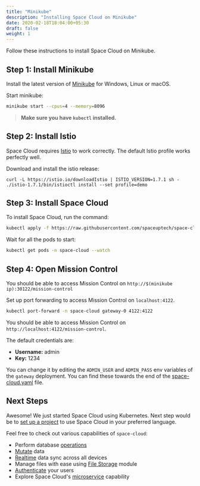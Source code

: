 ```yaml
---
title: "Minikube"
description: "Installing Space Cloud on Minikube"
date: 2020-02-18T18:04:00+05:30
draft: false
weight: 1
---
```


Follow these instructions to install Space Cloud on Minikube.

## Step 1: Install Minikube

Install the latest version of [Minikube](https://kubernetes.io/docs/tasks/tools/install-minikube/) for Windows, Linux or macOS.

Start minikube:

```bash
minikube start --cpus=4 --memory=8096
```

> **Make sure you have `kubectl` installed.**

## Step 2: Install Istio

Space Cloud requires [Istio](https://istio.io/docs/setup/getting-started/) to work correctly. The default Istio profile works perfectly well.

Download and install the istio release:
```
curl -L https://istio.io/downloadIstio | ISTIO_VERSION=1.7.1 sh -
./istio-1.7.1/bin/istioctl install --set profile=demo
```

## Step 3: Install Space Cloud

To install Space Cloud, run the command:

```bash
kubectl apply -f https://raw.githubusercontent.com/spaceuptech/space-cloud/master/install-manifests/kubernetes/local/space-cloud.yaml
```

Wait for all the pods to start:

```bash
kubectl get pods -n space-cloud --watch
```

## Step 4: Open Mission Control

You should be able to access Mission Control on `http://$(minikube ip):30122/mission-control`

Set up port forwarding to access Mission Control on `localhost:4122`.

```bash
kubectl port-forward -n space-cloud gateway-0 4122:4122
```

You should be able to access Mission Control on `http://localhost:4122/mission-control`.

The default credentials are:
- **Username:** admin
- **Key:** 1234

You can change it by editing the `ADMIN_USER` and `ADMIN_PASS` env variables of the `gateway` deployment. You can find these towards the end of the [space-cloud.yaml](https://raw.githubusercontent.com/spaceuptech/space-cloud/master/install-manifests/kubernetes/local/space-cloud.yaml) file.  

## Next Steps

Awesome! We just started Space Cloud using Kubernetes. Next step would be to [set up a project](/introduction/setting-up-project/) to use Space Cloud in your preferred language.

Feel free to check out various capabilities of `space-cloud`:

- Perform database [operations](/storage/database/queries)
- [Mutate](/storage/database/mutations) data
- [Realtime](/storage/database/subscriptions) data sync across all devices
- Manage files with ease using [File Storage](/storage/filestore) module
- [Authenticate](/user-management) your users
- Explore Space Cloud's [microservice](/microservices) capability